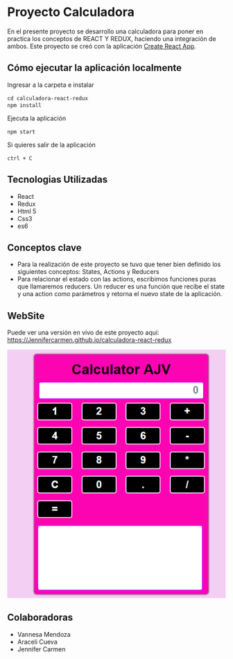 # Proyecto Calculadora

En el presente proyecto se desarrollo una calculadora para poner en practica los conceptos de REACT Y REDUX, haciendo una integración de ambos.
Este proyecto se creó con la aplicación [Create React App](https://github.com/facebookincubator/create-react-app).
## Cómo ejecutar la aplicación localmente
Ingresar a la carpeta e instalar 
```
cd calculadora-react-redux
npm install
```

Ejecuta la aplicación

```
npm start
```

Si quieres salir de la aplicación

```
ctrl + C
```


## Tecnologias  Utilizadas

- React
- Redux
- Html 5 
- Css3
- es6

## Conceptos clave

- Para la realización de este proyecto se tuvo que tener bien definido los siguientes conceptos:
States, Actions y Reducers
- Para relacionar el estado con las actions, escribimos funciones puras que llamaremos reducers. Un reducer es una función que recibe el state y una action como parámetros y retorna el nuevo state de la aplicación. 

## WebSite
Puede ver una versión en vivo de este proyecto aquí: https://Jennifercarmen.github.io/calculadora-react-redux


![pagina](public/assets/docs/calculadora.PNG)


## Colaboradoras

- Vannesa Mendoza
- Araceli Cueva
- Jennifer Carmen
